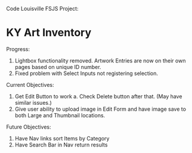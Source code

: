 Code Louisville FSJS Project:
# KY Art Inventory

Progress:
1. Lightbox functionality removed. Artwork Entries are now on their own pages based on unique ID number.
2. Fixed problem with Select Inputs not registering selection.

Current Objectives:
1.	Get Edit Button to work
	a. Check Delete button after that. (May have similar issues.)
2.	Give user ability to upload image in Edit Form and have image save to both Large and Thumbnail locations.

Future Objectives:
1.	Have Nav links sort Items by Category
2.	Have Search Bar in Nav return results
 